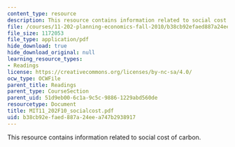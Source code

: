 ```yaml
---
content_type: resource
description: This resource contains information related to social cost of carbon.
file: /courses/11-202-planning-economics-fall-2010/b38cb92efaed887a24eea747b2938917_MIT11_202F10_socialcost.pdf
file_size: 1172053
file_type: application/pdf
hide_download: true
hide_download_original: null
learning_resource_types:
- Readings
license: https://creativecommons.org/licenses/by-nc-sa/4.0/
ocw_type: OCWFile
parent_title: Readings
parent_type: CourseSection
parent_uid: 51d9eb00-6c1a-9c5c-9886-1229abd560de
resourcetype: Document
title: MIT11_202F10_socialcost.pdf
uid: b38cb92e-faed-887a-24ee-a747b2938917
---
```

This resource contains information related to social cost of carbon.